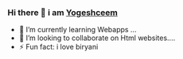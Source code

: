 ### Hi there 👋 i am [Yogeshceem](https://github.com/Yogeshceem/Yogeshceem)

- 🌱 I’m currently learning Webapps ...
- 👯 I’m looking to collaborate on Html websites....
- ⚡ Fun fact: i love biryani
